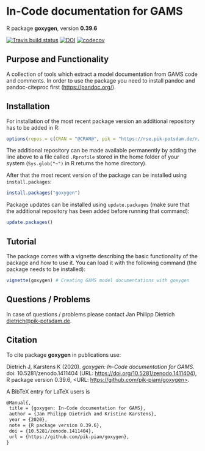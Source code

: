 # In-Code documentation for GAMS

R package **goxygen**, version **0.39.6**

[![Travis build status](https://travis-ci.com/pik-piam/goxygen.svg?branch=master)](https://travis-ci.com/pik-piam/goxygen) [![DOI](https://zenodo.org/badge/DOI/10.5281/zenodo.1411404.svg)](https://doi.org/10.5281/zenodo.1411404) [![codecov](https://codecov.io/gh/pik-piam/goxygen/branch/master/graph/badge.svg)](https://codecov.io/gh/pik-piam/goxygen)

## Purpose and Functionality

A collection of tools which extract a model documentation from GAMS code and comments. In order to use the package you need to install pandoc and pandoc-citeproc first (https://pandoc.org/).


## Installation

For installation of the most recent package version an additional repository has to be added in R:

```r
options(repos = c(CRAN = "@CRAN@", pik = "https://rse.pik-potsdam.de/r/packages"))
```
The additional repository can be made available permanently by adding the line above to a file called `.Rprofile` stored in the home folder of your system (`Sys.glob("~")` in R returns the home directory).

After that the most recent version of the package can be installed using `install.packages`:

```r 
install.packages("goxygen")
```

Package updates can be installed using `update.packages` (make sure that the additional repository has been added before running that command):

```r 
update.packages()
```

## Tutorial

The package comes with a vignette describing the basic functionality of the package and how to use it. You can load it with the following command (the package needs to be installed):

```r
vignette(goxygen) # Creating GAMS model documentations with goxygen
```

## Questions / Problems

In case of questions / problems please contact Jan Philipp Dietrich <dietrich@pik-potsdam.de>.

## Citation

To cite package **goxygen** in publications use:

Dietrich J, Karstens K (2020). _goxygen: In-Code documentation for GAMS_. doi:
10.5281/zenodo.1411404 (URL: https://doi.org/10.5281/zenodo.1411404), R package
version 0.39.6, <URL: https://github.com/pik-piam/goxygen>.

A BibTeX entry for LaTeX users is

 ```latex
@Manual{,
  title = {goxygen: In-Code documentation for GAMS},
  author = {Jan Philipp Dietrich and Kristine Karstens},
  year = {2020},
  note = {R package version 0.39.6},
  doi = {10.5281/zenodo.1411404},
  url = {https://github.com/pik-piam/goxygen},
}
```

